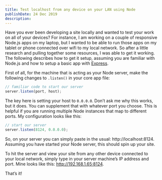 ```yaml
---
title: Test localhost from any device on your LAN using Node
publishDate: 24 Dec 2019
description: 
---
```


Have you ever been developing a site locally and wanted to test your work on all of your devices? For instance, I am working on a couple of responsive Node.js apps on my laptop, but I wanted to be able to run those apps on my tablet or phone connected over wifi to my local network. So after a little research and pulling together some resources, I was able to get it working. The following describes how to get it setup, assuming you are familiar with Node.js and how to setup a basic app with [Express](https://expressjs.com).

First of all, for the machine that is acting as your Node server, make the following changes to `.listen()` in your core app file:

```js
// familiar code to start our server
server.listen(port, host);
```

The key here is setting your host to `0.0.0.0`. Don’t ask me why this works, but it does. You can supplement that with whatever port you choose. This is helpful if you are running multiple Node instances that map to different ports. My configuration looks like this:

```js
// start our server
server.listen(8124, 0.0.0.0);
```

So, on your server you can simply paste in the usual: http://localhost:8124. Assuming you have started your Node server, this should spin up your site.

To hit the server and view your site from any other device connected to your local network, simply type in your server machine’s IP address and port. Mine looks like this: http://192.168.1.65:8124.

That’s it!
